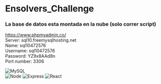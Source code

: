 # Ensolvers_Challenge
### La base de datos esta montada en la nube (solo correr script)

https://www.phpmyadmin.co/</br>
Server: sql10.freemysqlhosting.net</br>
Name: sql10472576</br>
Username: sql10472576</br>
Password: YZ9x8AAd8n</br>
Port number: 3306

![MySQL](https://img.shields.io/badge/-MySQL@V8.0.26-008000?logo=MySQL&logoColor=white&logoWidth=30&logoHeigth=40&style=for-the-badge)</br>
![Node](https://img.shields.io/badge/-NodeJs@V14.16.1-ffd200?logo=node&logoColor=white&logoWidth=30&logoHeigth=40&style=for-the-badge)
![Express](https://img.shields.io/badge/-Express@4.17.1-ff0000?logo=Express&logoColor=white&logoWidth=30&logoHeigth=40&style=for-the-badge)
![React](https://img.shields.io/badge/-ReactJs@V17.0.2-61DAFB?logo=react&logoColor=white&logoWidth=30&logoHeigth=40&style=for-the-badge)</br>

  
